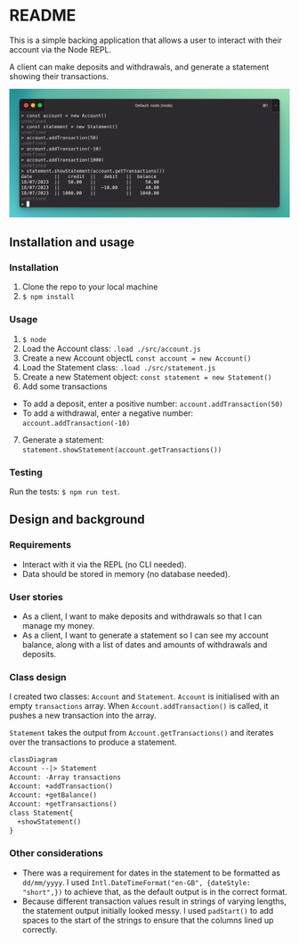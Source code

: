 # README

This is a simple backing application that allows a user to interact with their account via the Node REPL.

A client can make deposits and withdrawals, and generate a statement showing their transactions.

![](./bank-tech-test-screenshot.png)

## Installation and usage

### Installation

1. Clone the repo to your local machine
2. `$ npm install`

### Usage

1. `$ node`
2. Load the Account class: `.load ./src/account.js`
3. Create a new Account objectL `const account = new Account()`
4. Load the Statement class: `.load ./src/statement.js`
5. Create a new Statement object: `const statement = new Statement()`
6. Add some transactions
  - To add a deposit, enter a positive number: `account.addTransaction(50)`
  - To add a withdrawal, enter a negative number: `account.addTransaction(-10)`
7. Generate a statement: `statement.showStatement(account.getTransactions())`

### Testing

Run the tests: `$ npm run test`.

## Design and background

### Requirements
- Interact with it via the REPL (no CLI needed).
- Data should be stored in memory (no database needed).

### User stories
- As a client, I want to make deposits and withdrawals so that I can manage my money.
- As a client, I want to generate a statement so I can see my account balance, along with a list of dates and amounts of withdrawals and deposits.

### Class design

I created two classes: `Account` and `Statement`. `Account` is initialised with an empty `transactions` array. When `Account.addTransaction()` is called, it pushes a new transaction into the array.

`Statement` takes the output from `Account.getTransactions()` and iterates over the transactions to produce a statement.

```mermaid
classDiagram
Account --|> Statement
Account: -Array transactions
Account: +addTransaction()
Account: +getBalance()
Account: +getTransactions()
class Statement{
  +showStatement()
}
```

### Other considerations
- There was a requirement for dates in the statement to be formatted as `dd/mm/yyyy`. I used `Intl.DateTimeFormat("en-GB", {dateStyle: "short",})` to achieve that, as the default output is in the correct format.
- Because different transaction values result in strings of varying lengths, the statement output initially looked messy. I used `padStart()` to add spaces to the start of the strings to ensure that the columns lined up correctly. 
